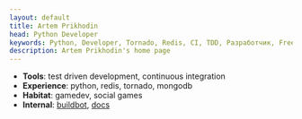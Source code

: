 ```yaml
---
layout: default
title: Artem Prikhodin
head: Python Developer
keywords: Python, Developer, Tornado, Redis, CI, TDD, Разработчик, Freelance, Artem Prikhodin, Артем Приходин, Backend
description: Artem Prikhodin's home page
---
```



* **Tools**: test driven development, continuous integration
* **Experience**: python, redis, tornado, mongodb
* **Habitat**: gamedev, social games
* **Internal**: [buildbot](http://build.geektech.ru), [docs](http://doc.geektech.ru)

